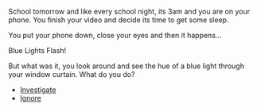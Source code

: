 School tomorrow and like every school night, its 3am and you are on your phone. You finish your video and decide its time to get some sleep.

You put your phone down, close your eyes and then it happens...

Blue Lights Flash!

But what was it, you look around and see the hue of a blue light through your window curtain. What do you do?

- [Investigate](0/0.md)
- [Ignore](1/1.md)